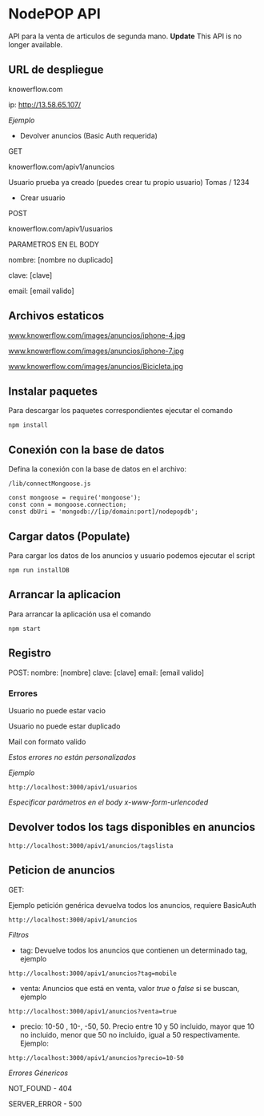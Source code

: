 # NodePOP API

API para la venta de articulos de segunda mano.
**Update**
This API is no longer available.

## URL de despliegue

knowerflow.com

ip: http://13.58.65.107/


*Ejemplo*

- Devolver anuncios (Basic Auth requerida)

GET

knowerflow.com/apiv1/anuncios

Usuario prueba ya creado (puedes crear tu propio usuario) 
Tomas / 1234

- Crear usuario

POST

knowerflow.com/apiv1/usuarios

PARAMETROS EN EL BODY

nombre: [nombre no duplicado]

clave: [clave]

email: [email valido]




## Archivos estaticos

www.knowerflow.com/images/anuncios/iphone-4.jpg

www.knowerflow.com/images/anuncios/iphone-7.jpg

www.knowerflow.com/images/anuncios/Bicicleta.jpg


## Instalar paquetes

Para descargar los paquetes correspondientes ejecutar el comando

```
npm install
```

## Conexión con la base de datos

Defina la conexión con la base de datos en el archivo:
```
/lib/connectMongoose.js
```

```"use strict";
const mongoose = require('mongoose');
const conn = mongoose.connection;
const dbUri = 'mongodb://[ip/domain:port]/nodepopdb';
```

## Cargar datos (Populate)

Para cargar los datos de los anuncios y usuario podemos ejecutar el script 

```
npm run installDB
```

## Arrancar la aplicacion

Para arrancar la aplicación usa el comando 
```
npm start
```


## Registro

POST:
nombre: [nombre]
clave: [clave]
email: [email valido]

### Errores

Usuario no puede estar vacio 

Usuario no puede estar duplicado

Mail con formato valido

*Estos errores no están personalizados*

*Ejemplo*
```
http://localhost:3000/apiv1/usuarios
```

*Especificar parámetros en el body*
*x-www-form-urlencoded*

## Devolver todos los tags disponibles en anuncios
```
http://localhost:3000/apiv1/anuncios/tagslista
```

## Peticion de anuncios

GET:

Ejemplo petición genérica devuelva todos los anuncios, requiere BasicAuth

```
http://localhost:3000/apiv1/anuncios
```

*Filtros*

 * tag: Devuelve todos los anuncios que contienen un determinado tag, ejemplo

```
http://localhost:3000/apiv1/anuncios?tag=mobile
```

 * venta: Anuncios que está en venta, valor *true* o *false* si se buscan, ejemplo
```
http://localhost:3000/apiv1/anuncios?venta=true
```

* precio: 10-50 , 10-, -50, 50. Precio entre 10 y 50 incluido, mayor que 10 no incluido, menor que 50 no incluido, igual a 50 respectivamente. Ejemplo:

```
http://localhost:3000/apiv1/anuncios?precio=10-50
```

*Errores Génericos*

NOT_FOUND -  404

SERVER_ERROR - 500





